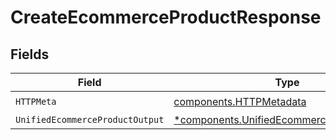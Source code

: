 # CreateEcommerceProductResponse


## Fields

| Field                                                                                                 | Type                                                                                                  | Required                                                                                              | Description                                                                                           |
| ----------------------------------------------------------------------------------------------------- | ----------------------------------------------------------------------------------------------------- | ----------------------------------------------------------------------------------------------------- | ----------------------------------------------------------------------------------------------------- |
| `HTTPMeta`                                                                                            | [components.HTTPMetadata](../../models/components/httpmetadata.md)                                    | :heavy_check_mark:                                                                                    | N/A                                                                                                   |
| `UnifiedEcommerceProductOutput`                                                                       | [*components.UnifiedEcommerceProductOutput](../../models/components/unifiedecommerceproductoutput.md) | :heavy_minus_sign:                                                                                    | N/A                                                                                                   |